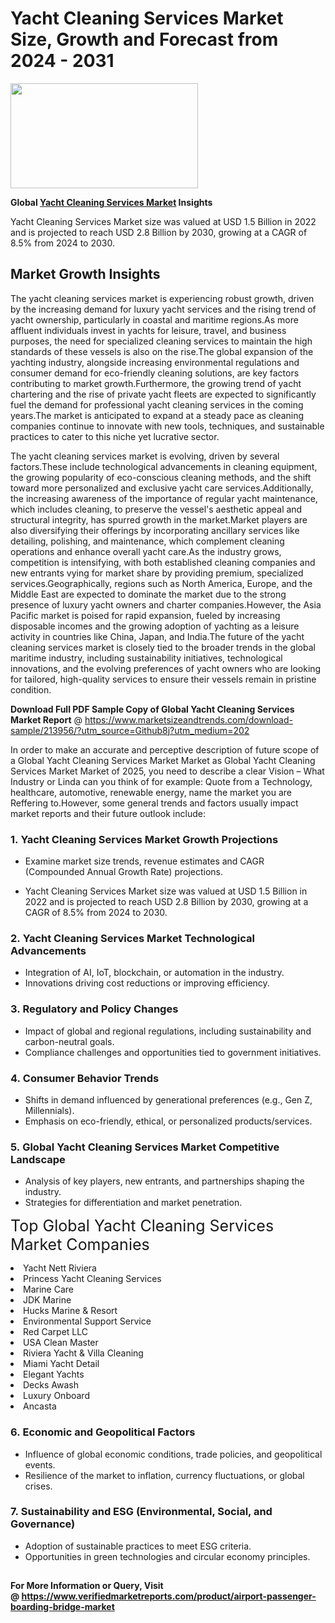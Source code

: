 <H1>Yacht Cleaning Services Market Size, Growth and Forecast from 2024 - 2031</H1><img class="aligncenter size-medium wp-image-584254" src="https://thirdeyenews.in/wp-content/uploads/2024/09/Global-Market-Research-300x168.jpeg" alt="" width="300" height="168" /><p><strong>Global&nbsp;<a href="https://www.marketsizeandtrends.com/download-sample/213956/?utm_source=Github8j?utm_medium=202">Yacht Cleaning Services Market</a> Insights</strong></p><p>Yacht Cleaning Services Market size was valued at USD 1.5 Billion in 2022 and is projected to reach USD 2.8 Billion by 2030, growing at a CAGR of 8.5% from 2024 to 2030.</p><p><h2>Market Growth Insights</h2> <p>The yacht cleaning services market is experiencing robust growth, driven by the increasing demand for luxury yacht services and the rising trend of yacht ownership, particularly in coastal and maritime regions.As more affluent individuals invest in yachts for leisure, travel, and business purposes, the need for specialized cleaning services to maintain the high standards of these vessels is also on the rise.The global expansion of the yachting industry, alongside increasing environmental regulations and consumer demand for eco-friendly cleaning solutions, are key factors contributing to market growth.Furthermore, the growing trend of yacht chartering and the rise of private yacht fleets are expected to significantly fuel the demand for professional yacht cleaning services in the coming years.The market is anticipated to expand at a steady pace as cleaning companies continue to innovate with new tools, techniques, and sustainable practices to cater to this niche yet lucrative sector.</p> <p>The yacht cleaning services market is evolving, driven by several factors.These include technological advancements in cleaning equipment, the growing popularity of eco-conscious cleaning methods, and the shift toward more personalized and exclusive yacht care services.Additionally, the increasing awareness of the importance of regular yacht maintenance, which includes cleaning, to preserve the vessel's aesthetic appeal and structural integrity, has spurred growth in the market.Market players are also diversifying their offerings by incorporating ancillary services like detailing, polishing, and maintenance, which complement cleaning operations and enhance overall yacht care.As the industry grows, competition is intensifying, with both established cleaning companies and new entrants vying for market share by providing premium, specialized services.Geographically, regions such as North America, Europe, and the Middle East are expected to dominate the market due to the strong presence of luxury yacht owners and charter companies.However, the Asia Pacific market is poised for rapid expansion, fueled by increasing disposable incomes and the growing adoption of yachting as a leisure activity in countries like China, Japan, and India.The future of the yacht cleaning services market is closely tied to the broader trends in the global maritime industry, including sustainability initiatives, technological innovations, and the evolving preferences of yacht owners who are looking for tailored, high-quality services to ensure their vessels remain in pristine condition.</p> <p><span class=""><strong>Download Full PDF Sample Copy of Global Yacht Cleaning Services Market Report</strong> @ <a href="https://www.marketsizeandtrends.com/download-sample/213956/?utm_source=Github8j?utm_medium=202" target="_blank">https://www.marketsizeandtrends.com/download-sample/213956/?utm_source=Github8j?utm_medium=202</a></span></p><p>In order to make an accurate and perceptive description of future scope of a Global&nbsp;Yacht Cleaning Services Market Market as Global&nbsp;Yacht Cleaning Services Market Market of 2025, you need to describe a clear Vision &ndash; What Industry or Linda can you think of for example: Quote from a Technology, healthcare, automotive, renewable energy, name the market you are Reffering to.However, some general trends and factors usually impact market reports and their future outlook include:</p><h3>1.&nbsp;<strong>Yacht Cleaning Services Market Growth Projections</strong></h3><ul><li>Examine market size trends, revenue estimates and CAGR (Compounded Annual Growth Rate) projections.</li><li><p>Yacht Cleaning Services Market size was valued at USD 1.5 Billion in 2022 and is projected to reach USD 2.8 Billion by 2030, growing at a CAGR of 8.5% from 2024 to 2030.</p></li></ul><h3>2.&nbsp;<strong>Yacht Cleaning Services Market Technological Advancements</strong></h3><ul><li>Integration of AI, IoT, blockchain, or automation in the industry.</li><li>Innovations driving cost reductions or improving efficiency.</li></ul><h3>3.&nbsp;<strong>Regulatory and Policy Changes</strong></h3><ul><li>Impact of global and regional regulations, including sustainability and carbon-neutral goals.</li><li>Compliance challenges and opportunities tied to government initiatives.</li></ul><h3>4.&nbsp;<strong>Consumer Behavior Trends</strong></h3><ul><li>Shifts in demand influenced by generational preferences (e.g., Gen Z, Millennials).</li><li>Emphasis on eco-friendly, ethical, or personalized products/services.</li></ul><h3>5.&nbsp;<strong>Global Yacht Cleaning Services Market Competitive Landscape</strong></h3><ul><li>Analysis of key players, new entrants, and partnerships shaping the industry.</li><li>Strategies for differentiation and market penetration.</li></ul><p data-pm-slice="1 1 []"><span style="color: inherit; font-family: inherit; font-size: 25px;">Top Global Yacht Cleaning Services Market Companies</span></p><div class="" data-test-id=""><p><li>Yacht Nett Riviera</li><li> Princess Yacht Cleaning Services</li><li> Marine Care</li><li> JDK Marine</li><li> Hucks Marine & Resort</li><li> Environmental Support Service</li><li> Red Carpet LLC</li><li> USA Clean Master</li><li> Riviera Yacht & Villa Cleaning</li><li> Miami Yacht Detail</li><li> Elegant Yachts</li><li> Decks Awash</li><li> Luxury Onboard</li><li> Ancasta</li></p></div><h3>6.&nbsp;<strong>Economic and Geopolitical Factors</strong></h3><ul><li>Influence of global economic conditions, trade policies, and geopolitical events.</li><li>Resilience of the market to inflation, currency fluctuations, or global crises.</li></ul><h3>7.&nbsp;<strong>Sustainability and ESG (Environmental, Social, and Governance)</strong></h3><ul><li>Adoption of sustainable practices to meet ESG criteria.</li><li>Opportunities in green technologies and circular economy principles.</li></ul><h2><strong style="font-size: 14px;">For More Information or Query, Visit @&nbsp;</strong><a style="background-color: #ffffff; font-size: 14px;" href="https://www.marketsizeandtrends.com/report/yacht-cleaning-services-market/" target="_blank">https://www.verifiedmarketreports.com/product/airport-passenger-boarding-bridge-market</a></h2>